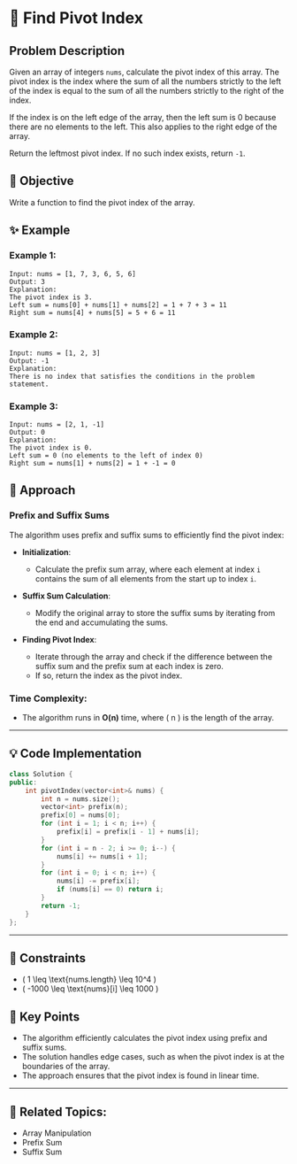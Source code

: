 # 🔄 **Find Pivot Index**

## Problem Description

Given an array of integers `nums`, calculate the pivot index of this array. The pivot index is the index where the sum of all the numbers strictly to the left of the index is equal to the sum of all the numbers strictly to the right of the index.

If the index is on the left edge of the array, then the left sum is 0 because there are no elements to the left. This also applies to the right edge of the array.

Return the leftmost pivot index. If no such index exists, return `-1`.

## 🎯 **Objective**

Write a function to find the pivot index of the array.

## ✨ **Example**

### Example 1:
```plaintext
Input: nums = [1, 7, 3, 6, 5, 6]
Output: 3
Explanation:
The pivot index is 3.
Left sum = nums[0] + nums[1] + nums[2] = 1 + 7 + 3 = 11
Right sum = nums[4] + nums[5] = 5 + 6 = 11
```

### Example 2:
```plaintext
Input: nums = [1, 2, 3]
Output: -1
Explanation:
There is no index that satisfies the conditions in the problem statement.
```

### Example 3:
```plaintext
Input: nums = [2, 1, -1]
Output: 0
Explanation:
The pivot index is 0.
Left sum = 0 (no elements to the left of index 0)
Right sum = nums[1] + nums[2] = 1 + -1 = 0
```

## 🚀 **Approach**

### **Prefix and Suffix Sums**

The algorithm uses prefix and suffix sums to efficiently find the pivot index:

- **Initialization**:
  - Calculate the prefix sum array, where each element at index `i` contains the sum of all elements from the start up to index `i`.

- **Suffix Sum Calculation**:
  - Modify the original array to store the suffix sums by iterating from the end and accumulating the sums.

- **Finding Pivot Index**:
  - Iterate through the array and check if the difference between the suffix sum and the prefix sum at each index is zero.
  - If so, return the index as the pivot index.

### **Time Complexity**:
- The algorithm runs in **O(n)** time, where \( n \) is the length of the array.

---

## 💡 **Code Implementation**

```cpp
class Solution {
public:
    int pivotIndex(vector<int>& nums) {
        int n = nums.size();
        vector<int> prefix(n);
        prefix[0] = nums[0];
        for (int i = 1; i < n; i++) {
            prefix[i] = prefix[i - 1] + nums[i];
        }
        for (int i = n - 2; i >= 0; i--) {
            nums[i] += nums[i + 1];
        }
        for (int i = 0; i < n; i++) {
            nums[i] -= prefix[i];
            if (nums[i] == 0) return i;
        }
        return -1;
    }
};
```

---

## 🔧 **Constraints**

- \( 1 \leq \text{nums.length} \leq 10^4 \)
- \( -1000 \leq \text{nums}[i] \leq 1000 \)

## 🌟 **Key Points**

- The algorithm efficiently calculates the pivot index using prefix and suffix sums.
- The solution handles edge cases, such as when the pivot index is at the boundaries of the array.
- The approach ensures that the pivot index is found in linear time.

---

## 🔗 **Related Topics**:
- Array Manipulation
- Prefix Sum
- Suffix Sum
